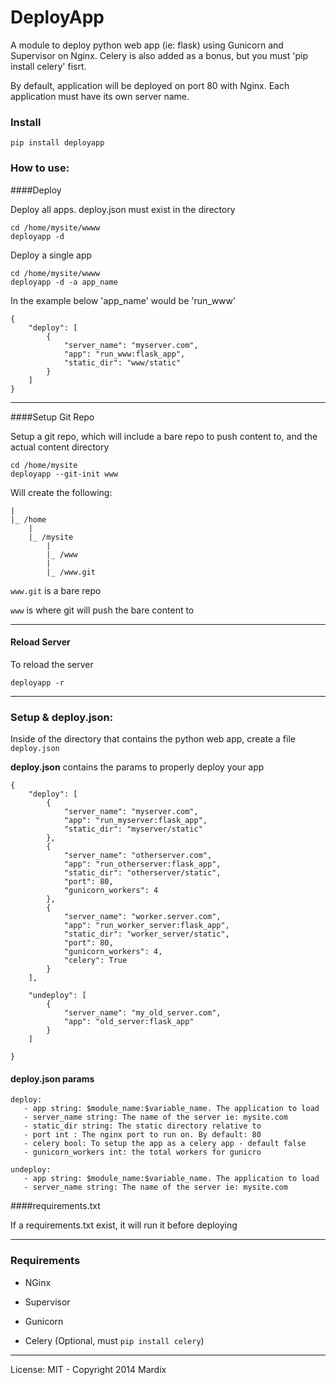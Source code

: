# DeployApp

A module to deploy python web app (ie: flask) using Gunicorn and Supervisor on Nginx.
Celery is also added as a bonus, but you must 'pip install celery' fisrt.

By default, application will be deployed on port 80 with Nginx. Each application must have its own server name.


### Install

	pip install deployapp


### How to use:

####Deploy

Deploy all apps. deploy.json must exist in the directory

	cd /home/mysite/wwww
	deployapp -d


Deploy a single app

	cd /home/mysite/wwww
	deployapp -d -a app_name

In the example below 'app_name' would be 'run_www'

    {
        "deploy": [
            {
                "server_name": "myserver.com",
                "app": "run_www:flask_app",
                "static_dir": "www/static"
            }
        ]
    }

---

####Setup Git Repo

Setup a git repo, which will include a bare repo to push content to, and the actual content directory

    cd /home/mysite
    deployapp --git-init www


Will create the following:

    |
    |_ /home
        |
        |_ /mysite
            |
            |_ /www
            |
            |_ /www.git


`www.git` is a bare repo

`www` is where git will push the bare content to

---

#### Reload Server

To reload the server

	deployapp -r




---

### Setup & deploy.json:


Inside of the directory that contains the python web app, create a file `deploy.json`


**deploy.json** contains the params to properly deploy your app


    {
        "deploy": [
            {
                "server_name": "myserver.com",
                "app": "run_myserver:flask_app",
                "static_dir": "myserver/static"
            },
            {
                "server_name": "otherserver.com",
                "app": "run_otherserver:flask_app",
                "static_dir": "otherserver/static",
                "port": 80,
                "gunicorn_workers": 4
            },
            {
                "server_name": "worker.server.com",
                "app": "run_worker_server:flask_app",
                "static_dir": "worker_server/static",
                "port": 80,
                "gunicorn_workers": 4,
                "celery": True
            }
        ],

        "undeploy": [
            {
                "server_name": "my_old_server.com",
                "app": "old_server:flask_app"
            }
        ]

    }



#### deploy.json params


	deploy:
       - app string: $module_name:$variable_name. The application to load
       - server_name string: The name of the server ie: mysite.com
       - static_dir string: The static directory relative to
       - port int : The nginx port to run on. By default: 80
       - celery bool: To setup the app as a celery app - default false
       - gunicorn_workers int: the total workers for gunicro

	undeploy:
       - app string: $module_name:$variable_name. The application to load
       - server_name string: The name of the server ie: mysite.com


####requirements.txt

If a requirements.txt exist, it will run it before deploying


---

### Requirements

- NGinx

- Supervisor
 
- Gunicorn

- Celery (Optional, must `pip install celery`)

---

License: MIT - Copyright 2014 Mardix